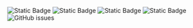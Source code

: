 ![Static Badge](https://img.shields.io/badge/blacklists-60-000000) ![Static Badge](https://img.shields.io/badge/blacklisted-3094239-cc0000) ![Static Badge](https://img.shields.io/badge/whitelisted-2244-00CC00) ![Static Badge](https://img.shields.io/badge/streaming_blacklist-28107-000000) ![GitHub issues](https://img.shields.io/github/issues/fabriziosalmi/blacklists)
